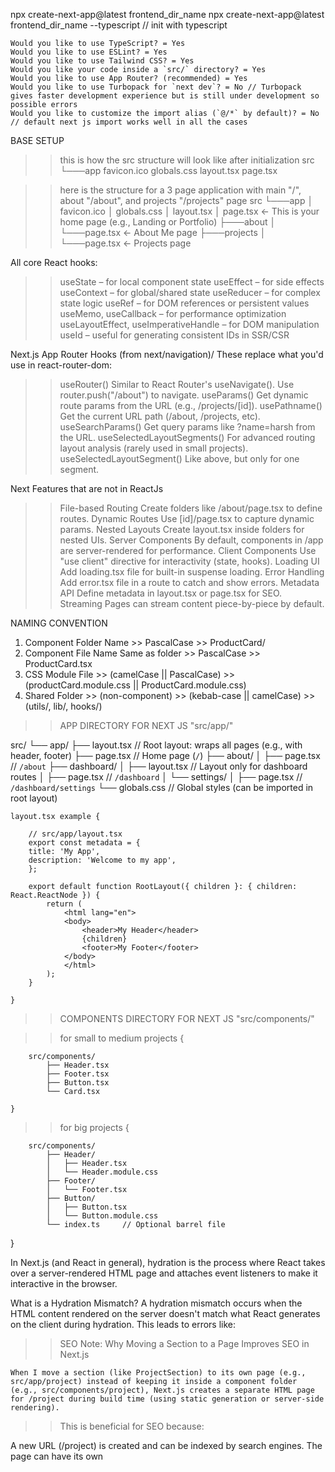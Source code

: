 npx create-next-app@latest frontend_dir_name
npx create-next-app@latest frontend_dir_name --typescript // init with typescript

    Would you like to use TypeScript? = Yes
    Would you like to use ESLint? = Yes
    Would you like to use Tailwind CSS? = Yes
    Would you like your code inside a `src/` directory? = Yes
    Would you like to use App Router? (recommended) = Yes
    Would you like to use Turbopack for `next dev`? = No // Turbopack gives faster development experience but is still under development so possible errors
    Would you like to customize the import alias (`@/*` by default)? = No // default next js import works well in all the cases
    
BASE SETUP
>> this is how the src structure will look like after initialization 
    src
    └───app
            favicon.ico
            globals.css
            layout.tsx
            page.tsx

>> here is the structure for a 3 page application with main "/", about "/about", and projects "/projects" page
    src
    └───app
        │   favicon.ico
        │   globals.css
        │   layout.tsx
        │   page.tsx          ← This is your home page (e.g., Landing or Portfolio)
        ├───about
        │   └───page.tsx      ← About Me page
        ├───projects
        │   └───page.tsx      ← Projects page


All core React hooks:
>> useState – for local component state
>> useEffect – for side effects
>> useContext – for global/shared state
>> useReducer – for complex state logic
>> useRef – for DOM references or persistent values
>> useMemo, useCallback – for performance optimization
>> useLayoutEffect, useImperativeHandle – for DOM manipulation
>> useId – useful for generating consistent IDs in SSR/CSR

Next.js App Router Hooks (from next/navigation)/ These replace what you'd use in react-router-dom:
>> useRouter()	Similar to React Router's useNavigate(). Use router.push("/about") to navigate.
>> useParams()	Get dynamic route params from the URL (e.g., /projects/[id]).
>> usePathname()	Get the current URL path (/about, /projects, etc).
>> useSearchParams()	Get query params like ?name=harsh from the URL.
>> useSelectedLayoutSegments()	For advanced routing layout analysis (rarely used in small projects).
>> useSelectedLayoutSegment()	Like above, but only for one segment.


Next Features that are not in ReactJs
>> File-based Routing	Create folders like /about/page.tsx to define routes.
>> Dynamic Routes	Use [id]/page.tsx to capture dynamic params.
>> Nested Layouts	Create layout.tsx inside folders for nested UIs.
>> Server Components	By default, components in /app are server-rendered for performance.
>> Client Components	Use "use client" directive for interactivity (state, hooks).
>> Loading UI	Add loading.tsx file for built-in suspense loading.
>> Error Handling	Add error.tsx file in a route to catch and show errors.
>> Metadata API	Define metadata in layout.tsx or page.tsx for SEO.
>> Streaming	Pages can stream content piece-by-piece by default.







NAMING CONVENTION
1. Component Folder Name   >>  PascalCase  >>  ProductCard/
2. Component File Name	Same as folder  >>  PascalCase  >>  ProductCard.tsx
3. CSS Module File >>  (camelCase || PascalCase)   >>  (productCard.module.css || ProductCard.module.css)
4. Shared Folder    >>  (non-component) >>  (kebab-case || camelCase)   >>  (utils/, lib/, hooks/)







>> APP DIRECTORY FOR NEXT JS "src/app/"

src/
└── app/
    ├── layout.tsx          // Root layout: wraps all pages (e.g., with header, footer)
    ├── page.tsx            // Home page (`/`)
    ├── about/
    │   ├── page.tsx        // `/about`
    ├── dashboard/
    │   ├── layout.tsx      // Layout only for dashboard routes
    │   ├── page.tsx        // `/dashboard`
    │   └── settings/
    │       ├── page.tsx    // `/dashboard/settings`
    └── globals.css         // Global styles (can be imported in root layout)


    layout.tsx example {

        // src/app/layout.tsx
        export const metadata = {
        title: 'My App',
        description: 'Welcome to my app',
        };

        export default function RootLayout({ children }: { children: React.ReactNode }) {
            return (
                <html lang="en">
                <body>
                    <header>My Header</header>
                    {children}
                    <footer>My Footer</footer>
                </body>
                </html>
            );
        }

    }



>> COMPONENTS DIRECTORY FOR NEXT JS "src/components/"

>>  for small to medium projects {

        src/components/
            ├── Header.tsx
            ├── Footer.tsx
            ├── Button.tsx
            └── Card.tsx

    }

>>  for big projects {

        src/components/
            ├── Header/
            │   ├── Header.tsx
            │   └── Header.module.css
            ├── Footer/
            │   └── Footer.tsx
            ├── Button/
            │   ├── Button.tsx
            │   └── Button.module.css
            └── index.ts     // Optional barrel file

}




In Next.js (and React in general), hydration is the process where React takes over a server-rendered HTML page and attaches event listeners to make it interactive in the browser.

What is a Hydration Mismatch?
A hydration mismatch occurs when the HTML content rendered on the server doesn't match what React generates on the client during hydration. This leads to errors like:


>> SEO Note: Why Moving a Section to a Page Improves SEO in Next.js
    
    When I move a section (like ProjectSection) to its own page (e.g., src/app/project) instead of keeping it inside a component folder (e.g., src/components/project), Next.js creates a separate HTML page for /project during build time (using static generation or server-side rendering).

>> This is beneficial for SEO because:

A new URL (/project) is created and can be indexed by search engines.
The page can have its own <title>, <meta description>, and other SEO metadata.
The content is pre-rendered as HTML, so it’s visible to crawlers even before JavaScript runs.
More pages = better site structure, internal linking, and more keyword targeting opportunities.

>> Summary:
"Placing sections in src/app/[page] instead of src/components makes them fully routable and crawlable by search engines, resulting in improved SEO through better structure, metadata, and discoverability.





BUILD 


1. Change next.config.ts for exporting static site

    output: "export",
    images: {
        unoptimized: true,
    },

2. npm run build

3. npx serve out // to run the site
